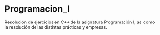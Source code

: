 # Programacion_I

Resolución de ejercicios en C++ de la asignatura Programación I, así como la resolución de las distintas prácticas y empresas.

